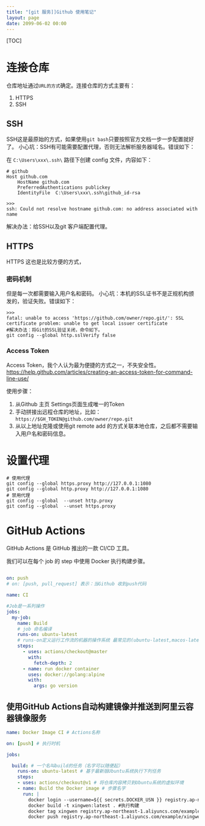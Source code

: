 ```yaml
---
title: "[git 服务]]Github 使用笔记"
layout: page
date: 2099-06-02 00:00
---
```

[TOC]

# 连接仓库

仓库地址通过`URL的方式`确定。连接仓库的方式主要有：
1. HTTPS
2. SSH

## SSH

SSH这是最原始的方式，如果使用`git bash`只要按照官方文档一步一步配置就好了。
小心坑：SSH有可能需要配置代理，否则无法解析服务器域名。错误如下：

在 `C:\Users\xxx\.ssh\` 路径下创建 config 文件，内容如下：
```shell
# github
Host github.com
    HostName github.com
    PreferredAuthentications publickey
    IdentityFile  C:\Users\xxx\.ssh\github_id-rsa
```

```
>>>
ssh: Could not resolve hostname github.com: no address associated with name
```
解决办法：给SSH以及git 客户端配置代理。



## HTTPS
HTTPS 这也是比较方便的方式，
### 密码机制
但是每一次都需要输入用户名和密码。
小心坑：本机的SSL证书不是正规机构颁发的，验证失败。错误如下：
```shell
>>>
fatal: unable to access 'https://github.com/owner/repo.git/': SSL certificate problem: unable to get local issuer certificate
#解决办法：将Git的SSL验证关闭，命令如下。
git config --global http.sslVerify false
```
### Access Token
Access Token，我个人认为最为便捷的方式之一，不失安全性。
https://help.github.com/articles/creating-an-access-token-for-command-line-use/

使用步骤：
1. 从Github 主页 Settings页面生成唯一的Token
2. 手动拼接出远程仓库的地址，比如：`https://$GH_TOKEN@github.com/owner/repo.git`
3. 从以上地址克隆或使用git remote add 的方式关联本地仓库，之后都不需要输入用户名和密码信息。


# 设置代理 

```shell
# 使用代理
git config --global https.proxy http://127.0.0.1:1080
git config --global http.proxy http://127.0.0.1:1080
# 禁用代理
git config --global  --unset http.proxy
git config --global  --unset https.proxy
```



# GitHub Actions
GitHub Actions 是 GitHub 推出的一款 CI/CD 工具。

我们可以在每个 job 的 step 中使用 Docker 执行构建步骤。
```yml

on: push
# on: [push, pull_request] 表示：当Github 收到push代码

name: CI

#Job是一系列操作
jobs:
  my-job:
    name: Build
    # job 命名编译
    runs-on: ubuntu-latest 
    # runs-on定义运行工作流的机器的操作系统 最常见的(ubuntu-latest,macos-latest,windows-latest)
    steps:
      - uses: actions/checkout@master
        with:
          fetch-depth: 2
      - name: run docker container
        uses: docker://golang:alpine
        with:
          args: go version
```
## 使用GitHub Actions自动构建镜像并推送到阿里云容器镜像服务

```yml
name: Docker Image CI # Actions名称

on: [push] # 执行时机

jobs:

  build: # 一个名叫build的任务（名字可以随便起）
    runs-on: ubuntu-latest # 基于最新版Ubuntu系统执行下列任务
    steps:
    - uses: actions/checkout@v1 # 将仓库内容拷贝到Ubuntu系统的虚拟环境
    - name: Build the Docker image # 步骤名字
      run: |
        docker login --username=${{ secrets.DOCKER_USN }} registry.ap-northeast-1.aliyuncs.com --password=${{ secrets.DOCKER_PWD }} # 登录docker，并使用Secret里配置的参数
        docker build -t xingwen:latest . #执行构建
        docker tag xingwen registry.ap-northeast-1.aliyuncs.com/example/xingwen
        docker push registry.ap-northeast-1.aliyuncs.com/example/xingwen:latest # 推送
```